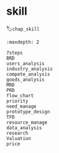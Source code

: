 # skill
:label:`chap_skill`

```toc
:maxdepth: 2

7steps
BRD
users_analysis
industry_analysis
compete_analysis
goods_analysis
MRD
PRD
flow_chart
priority
need_manage
prototype_design
TFD
resource_manage
data_analysis
research
Valuation
price
```
